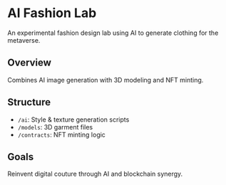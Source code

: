 # AI Fashion Lab
An experimental fashion design lab using AI to generate clothing for the metaverse.

## Overview
Combines AI image generation with 3D modeling and NFT minting.

## Structure
- `/ai`: Style & texture generation scripts  
- `/models`: 3D garment files  
- `/contracts`: NFT minting logic  

## Goals
Reinvent digital couture through AI and blockchain synergy.
